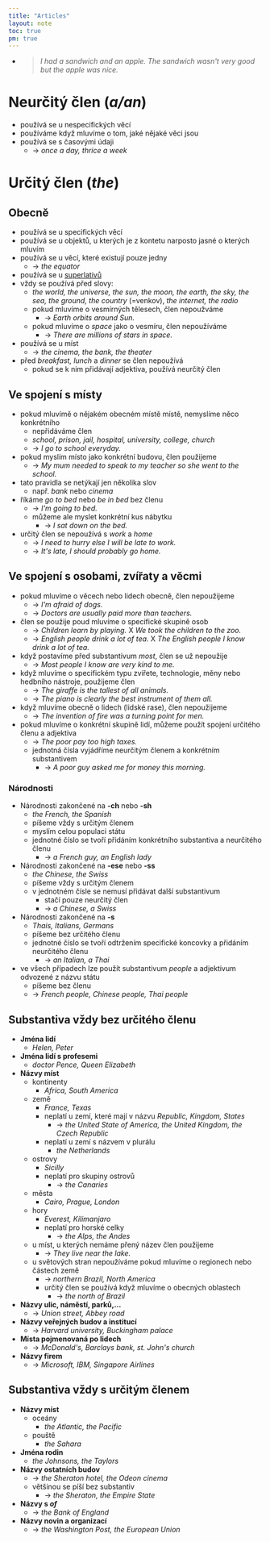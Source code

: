 ```yaml
---
title: "Articles"
layout: note
toc: true
pm: true
---
```

- > _I had a sandwich and an apple. The sandwich wasn't very good but the apple was nice._
# Neurčitý člen (_a/an_)
- používá se u nespecifických věcí
- používáme když mluvíme o tom, jaké nějaké věci jsou
- používá se s časovými údaji
    - -> _once a day, thrice a week_
# Určitý člen (_the_)
## Obecně
- používá se u specifických věcí
- používá se u objektů, u kterých je z kontetu narposto jasné o kterých mluvím
- používá se u věcí, které existují pouze jedny
    - -> _the equator_
- používá se u [superlativů](/notes/research/english/superlative)
- vždy se používá před slovy:
    - _the world, the universe, the sun, the moon, the earth, the sky, the sea, the ground, the country_ (=venkov), _the internet, the radio_
    - pokud mluvíme o vesmírných tělesech, člen nepoužváme
        - -> _Earth orbits around Sun._
    - pokud mluvíme o _space_ jako o vesmíru, člen nepoužíváme
        - -> _There are millions of stars in space._
- používá se u míst
    - -> _the cinema, the bank, the theater_
- před _breakfast, lunch_ a _dinner_ se člen nepoužívá
    - pokud se k nim přidávají adjektiva, používá neurčitý člen
## Ve spojení s místy
- pokud mluvímě o nějakém obecném místě místě, nemyslíme něco konkrétního
    - nepřidáváme člen
    - _school, prison, jail, hospital, university, college, church_
    - -> _I go to school everyday._
- pokud myslím místo jako konkrétní budovu, člen použijeme
    - -> _My mum needed to speak to my teacher so she went to the school._
- tato pravidla se netýkají jen několika slov
    - např. _bank_ nebo _cinema_
- říkáme _go to bed_ nebo _be in bed_ bez členu
    - -> _I'm going to bed._
    - můžeme ale myslet konkrétní kus nábytku
        - -> _I sat down on the bed._
- určitý člen se nepoužívá s _work_ a _home_
    - -> _I need to hurry else I will be late to work._
    - -> _It's late, I should probably go home._
## Ve spojení s osobami, zvířaty a věcmi
- pokud mluvíme o věcech nebo lidech obecně, člen nepoužijeme
    - -> _I'm afraid of dogs._
    - -> _Doctors are usually paid more than teachers._
- člen se použije poud mluvíme o specifické skupině osob
    - -> _Children learn by playing._ X _We took the children to the zoo._
    - -> _English people drink a lot of tea._ X _The English people I know drink a lot of tea._
- když postavíme před substantivum _most_, člen se už nepoužije
    - -> _Most people I know are very kind to me._
- když mluvíme o specifickém typu zvířete, technologie, měny nebo hedbního nástroje, použijeme člen
    - -> _The giraffe is the tallest of all animals._
    - -> _The piano is clearly the best instrument of them all._
- když mluvíme obecně o lidech (lidské rase), člen nepoužijeme
    - -> _The invention of fire was a turning point for men._
- pokud mluvíme o konkrétní skupině lidí, můžeme použít spojení určitého členu a adjektiva
    - -> _The poor pay too high taxes._
    - jednotná čísla vyjádříme neurčitým členem a konkrétním substantivem
        - -> _A poor guy asked me for money this morning._
### Národnosti
- Národnosti zakončené na **-ch** nebo **-sh** 
    - _the French, the Spanish_
    - píšeme vždy s určitým členem
    - myslím celou populaci státu
    - jednotné číslo se tvoří přidáním konkrétního substantiva a neurčitého členu 
        - -> _a French guy, an English lady_
- Národnosti zakončené na **-ese** nebo **-ss**
    - _the Chinese, the Swiss_
    - píšeme vždy s určitým členem
    - v jednotném čísle se nemusí přidávat další substantivum
        - stačí pouze neurčitý člen
        - -> _a Chinese, a Swiss_
- Národnosti zakončené na **-s**
    - _Thais, Italians, Germans_
    - píšeme bez určitého členu
    - jednotné číslo se tvoří odtržením specifické koncovky a přidáním neurčitého členu
        - -> _an Italian, a Thai_
- ve všech případech lze použít substantivum _people_ a adjektivum odvozené z názvu státu
    - píšeme bez členu
    - -> _French people, Chinese people, Thai people_
## Substantiva vždy bez určitého členu
- **Jména lidí**
    - _Helen, Peter_
- **Jména lidí s profesemi**
    - _doctor Pence, Queen Elizabeth_
- **Názvy míst**
    - kontinenty
        - _Africa, South America_
    - země
        - _France, Texas_
        - neplatí u zemí, které mají v názvu _Republic, Kingdom, States_
            - -> _the United State of America, the United Kingdom, the Czech Republic_
        - neplatí u zemí s názvem v plurálu
            - _the Netherlands_
    - ostrovy
        - _Sicilly_
        - neplatí pro skupiny ostrovů
            - -> _the Canaries_
    - města
        - _Cairo, Prague, London_
    - hory
        - _Everest, Kilimanjaro_
        - neplatí pro horské celky
            - -> _the Alps, the Andes_
    - u míst, u kterých nemáme přený název člen použijeme
        - -> _They live near the lake._
    - u světových stran nepoužíváme pokud mluvíme o regionech nebo částech země
        - -> _northern Brazil, North America_
        - určitý člen se používá když mluvíme o obecných oblastech
            - -> _the north of Brazil_
- **Názvy ulic, náměstí, parků,...**
    - -> _Union street, Abbey road_
- **Názvy veřejných budov a institucí**
    - -> _Harvard university, Buckingham palace_
- **Místa pojmenovaná po lidech**
    - -> _McDonald's, Barclays bank, st. John's church_
- **Názvy firem**
    - -> _Microsoft, IBM, Singapore Airlines_
## Substantiva vždy s určitým členem
- **Názvy míst**
    - oceány
        - _the Atlantic, the Pacific_
    - pouště
        - _the Sahara_
- **Jména rodin**
    - _the Johnsons, the Taylors_
- **Názvy ostatních budov**
    - -> _the Sheraton hotel, the Odeon cinema_
    - většinou se píší bez substantiv
        - -> _the Sheraton, the Empire State_
- **Názvy s _of_**
    - -> _the Bank of England_
- **Názvy novin a organizací**
    - -> _the Washington Post, the European Union_